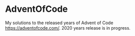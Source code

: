 # AdventOfCode
My solutions to the released years of Advent of Code https://adventofcode.com/. 2020 years release is in progress.

